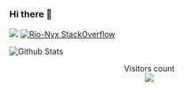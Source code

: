 ### Hi there 👋

<!--
**Rio-Nyx/Rio-Nyx** is a ✨ _special_ ✨ repository because its `README.md` (this file) appears on your GitHub profile.

Here are some ideas to get you started:

- 🔭 I’m currently working on ...
- 🌱 I’m currently learning ...
- 👯 I’m looking to collaborate on ...
- 🤔 I’m looking for help with ...
- 💬 Ask me about ...
- 📫 How to reach me: ...
- 😄 Pronouns: ...
- ⚡ Fun fact: ...
-->
![](https://komarev.com/ghpvc/?username=Rio-Nyx)
[![Rio-Nyx StackOverflow](https://stackoverflow-badge.vercel.app/?userID=12629996)](https://stackoverflow.com/users/12629996/rio-nyx)

![Github Stats](https://github-readme-stats.vercel.app/api?username=Rio-Nyx&show_icons=true&include_all_commits=true&theme=radical&cache_seconds=86400)
<!--
stack overflow
[![Rio Nyx StackOverflow](https://github-readme-stackoverflow.vercel.app/?userID=12629996)](https://stackoverflow.com/users/12629996/rio-nyx)
-->
<p align="center"> 
  Visitors count<br>
  <img src="https://profile-counter.glitch.me/Rio-Nyx/count.svg" />
</p>
